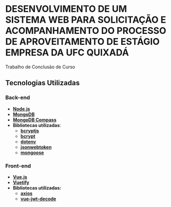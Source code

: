 # DESENVOLVIMENTO DE UM SISTEMA WEB PARA SOLICITAÇÃO E ACOMPANHAMENTO DO PROCESSO DE APROVEITAMENTO DE ESTÁGIO EMPRESA DA UFC QUIXADÁ

Trabalho de Conclusão de Curso

## Tecnologias Utilizadas

### Back-end
- **[Node.js](https://nodejs.org/en/)**
- **[MongoDB](https://www.mongodb.com/try/download/community)**
- **[MongoDB Compass](https://www.mongodb.com/products/compass)**
- **Bibliotecas utilizadas**:
  - **[bcryptjs](https://www.npmjs.com/package/bcryptjs)**
  - **[bcrypt](https://www.npmjs.com/package/bcrypt)**
  - **[dotenv](https://www.npmjs.com/package/dotenv)**
  - **[jsonwebtoken](https://www.npmjs.com/package/jsonwebtoken)**
  - **[mongoose](https://www.npmjs.com/package/mongoose)**

### Front-end
- **[Vue.js](https://vuejs.org/)**
- **[Vuetify](https://vuejs.org/)**
- **Bibliotecas utilizadas:**
  - **[axios](https://www.npmjs.com/package/axios)**
  - **[vue-jwt-decode](https://www.npmjs.com/package/vue-jwt-decode)**
